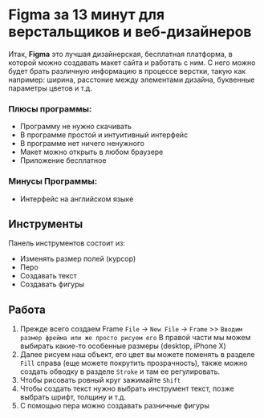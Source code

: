 # Figma за 13 минут для верстальщиков и веб-дизайнеров
Итак, **Figma** это лучшая дизайнерская, бесплатная платформа, в которой можно создавать макет сайта и работать с ним. С него можно будет 
брать различную информацию в процессе верстки, такую как например: ширина, расстоние между элементами дизайна, буквенные параметры цветов и т.д.
### Плюсы программы:
* Программу не нужно скачивать
* В программе простой и интуитивный интерфейс
* В программе нет ничего ненужного
* Макет можно открыть в любом браузере
* Приложение бесплатное
### Минусы Программы:
* Интерфейс на английском языке

## Инструменты
Панель инструментов состоит из:
* Изменять размер полей (курсор)
* Перо
* Создавать текст
* Создавать фигуры

## Работа
1. Прежде всего создаем Frame
`File` -> `New File` -> `Frame` >> `Вводим размер фрейма или же просто рисуем его`
В правой части мы можем выбирать какие-то особенные размеры (desktop, iPhone X)
2. Далее рисуем наш объект, его цвет вы можете поменять в разделе `Fill` справа (еще можете покрутить прозрачность), также можно создать обводку в разделе `Stroke` и там ее регулировать.
3. Чтобы рисовать ровный круг зажимайте `Shift`
4. Чтобы создать текст нужно выбрать инструмент текст, позже выбрать шрифт, толщину и т.д.
5. С помощью пера можно создавать разничные фигуры


